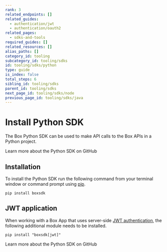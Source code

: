 ```yaml
---
rank: 3
related_endpoints: []
related_guides:
  - authentication/jwt
  - authentication/oauth2
related_pages:
  - sdks-and-tools
required_guides: []
related_resources: []
alias_paths: []
category_id: tooling
subcategory_id: tooling/sdks
id: tooling/sdks/python
type: guide
is_index: false
total_steps: 6
sibling_id: tooling/sdks
parent_id: tooling/sdks
next_page_id: tooling/sdks/node
previous_page_id: tooling/sdks/java
---
```


# Install Python SDK

The Box Python SDK can be used to make API calls to the Box APIs in a Python
project.

<CTA to="https://github.com/box/box-python-sdk">
Learn more about the Python SDK on GitHub

</CTA>

## Installation

To install the Python SDK run the following command from your terminal
window or command prompt using [pip][pip].

```shell
pip install boxsdk
```

## JWT application

When working with a Box App that uses server-side [JWT authentication][jwt], the
following additional module needs to be installed.

```shell
pip install "boxsdk[jwt]"
```

<CTA to="https://github.com/box/box-python-sdk">
Learn more about the Python SDK on GitHub

</CTA>

[pip]: https://pypi.org/project/pip/
[jwt]: g://authentication/jwt
